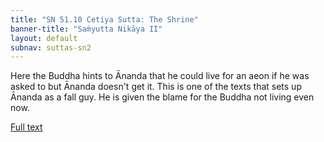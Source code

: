 ```yaml
---
title: "SN 51.10 Cetiya Sutta: The Shrine"
banner-title: "Saṁyutta Nikāya II" 
layout: default 
subnav: suttas-sn2
---
```


Here the Buddha hints to Ānanda that he could live for an aeon if he was asked to but Ānanda doesn't get it. This is one of the texts that sets up Ānanda as a fall guy. He is given the blame for the Buddha not living even now.

[Full text](http://www.suttas.com/chapter-7-iddhipada-samyutta-on-the-bases-for-spiritual-power.html)
